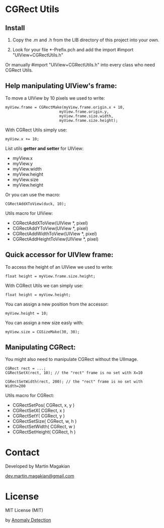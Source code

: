CGRect Utils
==========

Install
---
1) Copy the .m and .h from the LIB directory of this project into your own.

2) Look for your file *-Prefix.pch and add the import
	#import "UIView+CGRectUtils.h"
	
Or manually #import "UIView+CGRectUtils.h" into every class who need CGRect Utils.


Help manipulating UIView's frame:
---
To move a UIView by 10 pixels we used to write:

	myView.frame = CGRectMake(myView.frame.origin.x + 10,
							myView.frame.origin.y,
							myView.frame.size.width,
							myView.frame.size.height);

With CGRect Utils simply use:

	myView.x += 10;


List utils **getter and setter** for UIView:
- myView.x
- myView.y
- myView.width
- myView.height
- myView.size
- myView.height


Or you can use the macro:

	CGRectAddXToView(duck, 10);


Utils macro for UIView:
- CGRectAddXToView(UIView *, pixel)
- CGRectAddYToView(UIView *, pixel)
- CGRectAddWidthToView(UIView *, pixel)
- CGRectAddHeightToView(UIView *, pixel)




Quick accessor for UIVIew frame:
---

To access the height of an UIView we used to write:

	float height = myView.frame.size.height;

With CGRect Utils we can simply use:

	float height = myView.height;

You can assign a new position from the accessor:

	myView.height = 10;

You can assign a new size easly with:

	myView.size = CGSizeMake(30, 30);



Manipulating CGRect:
---

You might also need to manipulate CGRect without the UIImage.

	CGRect rect = ...;
	CGRectSetX(rect, 10); // the "rect" frame is no set with X=10

	CGRectSetWidth(rect, 200); // the "rect" frame is no set with Width=200

Utils macro for CGRect:
- CGRectSetPos( CGRect, x, y )
- CGRectSetX( CGRect, x ) 
- CGRectSetY( CGRect, y )
- CGRectSetSize( CGRect, w, h )
- CGRectSetWidth( CGRect, w )
- CGRectSetHeight( CGRect, h )


Contact
=========
Developed by Martin Magakian

dev.martin.magakian@gmail.com


License
==========
MIT License (MIT)



by [Anomaly Detection](https://anomaly.io)
